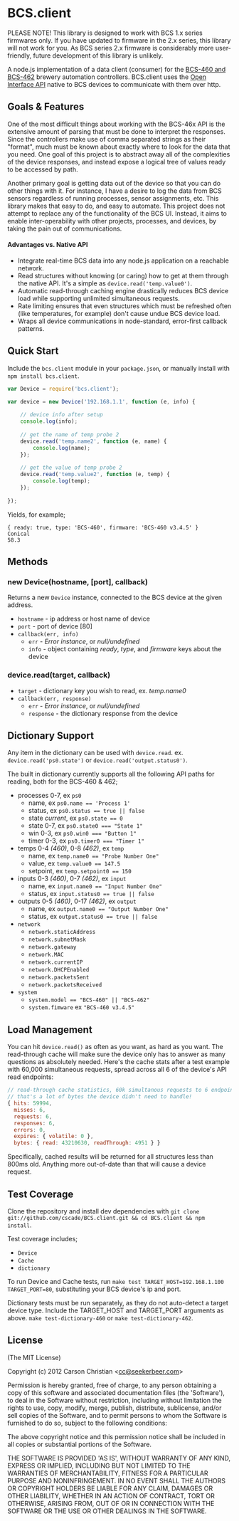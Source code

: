 # BCS.client

PLEASE NOTE! This library is designed to work with BCS 1.x series firmwares only. If you have updated to firmware in the 2.x series, this library will not work for you. As BCS series 2.x firmware is considerably more user-friendly, future development of this library is unlikely.

A node.js implementation of a data client (consumer) for the [BCS-460 and BCS-462][ecc] brewery automation controllers. BCS.client uses the [Open Interface API][api] native to BCS devices to communicate with them over http.

## Goals & Features

One of the most difficult things about working with the BCS-46x API is the extensive amount of parsing that must be done to interpret the responses. Since the controllers make use of comma separated strings as their "format", much must be known about exactly where to look for the data that you need. One goal of this project is to abstract away all of the complexities of the device responses, and instead expose a logical tree of values ready to be accessed by path.

Another primary goal is getting data out of the device so that you can do other things with it. For instance, I have a desire to log the data from BCS sensors regardless of running processes, sensor assignments, etc. This library makes that easy to do, and easy to automate. This project does not attempt to replace any of the functionality of the BCS UI. Instead, it aims to enable inter-operability with other projects, processes, and devices, by taking the pain out of communications.

#### Advantages vs. Native API

* Integrate real-time BCS data into any node.js application on a reachable network.
* Read structures without knowing (or caring) how to get at them through the native API. It's a simple as `device.read('temp.value0')`.
* Automatic read-through caching engine drastically reduces BCS device load while supporting unlimited simultaneous requests.
* Rate limiting ensures that even structures which must be refreshed often (like temperatures, for example) don't cause undue BCS device load.
* Wraps all device communications in node-standard, error-first callback patterns.

## Quick Start

Include the `bcs.client` module in your `package.json`, or manually install with `npm install bcs.client`.

````javascript
var Device = require('bcs.client');

var device = new Device('192.168.1.1', function (e, info) {
	
	// device info after setup
	console.log(info);
	
	// get the name of temp probe 2
	device.read('temp.name2', function (e, name) {
		console.log(name);
	});
	
	// get the value of temp probe 2
	device.read('temp.value2', function (e, temp) {
		console.log(temp);
	});
	
});
````

Yields, for example;

	{ ready: true, type: 'BCS-460', firmware: 'BCS-460 v3.4.5' }
	Conical
	58.3

## Methods

### new Device(hostname, [port], callback)

Returns a new `Device` instance, connected to the BCS device at the given address.

* `hostname` - ip address or host name of device
* `port` - port of device [80]
* `callback(err, info)`
	* `err` - *Error instance*, or *null/undefined*
	* `info` - object containing *ready*, *type*, and *firmware* keys about the device

### device.read(target, callback)

* `target` - dictionary key you wish to read, ex. *temp.name0*
* `callback(err, response)`
	* `err` - *Error instance*, or *null/undefined*
	* `response` - the dictionary response from the device

## Dictionary Support

Any item in the dictionary can be used with `device.read`. ex. `device.read('ps0.state')` or `device.read('output.status0')`.

The built in dictionary currently supports all the following API paths for reading, both for the BCS-460 & 462;

* processes 0-7, ex `ps0`
	* name, ex `ps0.name == 'Process 1'`
	* status, ex `ps0.status == true || false`
	* state *current*, ex `ps0.state == 0`
	* state 0-7, ex `ps0.state0 === "State 1"`
	* win 0-3, ex `ps0.win0 === "Button 1"`
	* timer 0-3, ex `ps0.timer0 === "Timer 1"`
* temps 0-4 *(460)*, 0-8 *(462)*, ex `temp`
	* name, ex `temp.name0 == "Probe Number One"`
	* value, ex `temp.value0 == 147.5`
	* setpoint, ex `temp.setpoint0 == 150`
* inputs 0-3 *(460)*, 0-7 *(462)*, ex `input`
	* name, ex `input.name0 == "Input Number One"`
	* status, ex `input.status0 == true || false`
* outputs 0-5 *(460)*, 0-17 *(462)*, ex `output`
	* name, ex `output.name0 == "Output Number One"`
	* status, ex `output.status0 == true || false`
* `network`
	* `network.staticAddress`
	* `network.subnetMask`
	* `network.gateway`
	* `network.MAC`
	* `network.currentIP`
	* `network.DHCPEnabled`
	* `network.packetsSent`
	* `network.packetsReceived`
* `system`
	* `system.model == "BCS-460" || "BCS-462"`
	* `system.fimware` ex `"BCS-460 v3.4.5"`

## Load Management

You can hit `device.read()` as often as you want, as hard as you want. The read-through cache will make sure the device only has to answer as many questions as absolutely needed. Here's the cache stats after a test example with 60,000 simultaneous requests, spread across all 6 of the device's API read endpoints:

````javascript
// read-through cache statistics, 60k simultanous requests to 6 endpoints.
// that's a lot of bytes the device didn't need to handle!
{ hits: 59994,
  misses: 6,
  requests: 6,
  responses: 6,
  errors: 0,
  expires: { volatile: 0 },
  bytes: { read: 43210630, readThrough: 4951 } }
````

Specifically, cached results will be returned for all structures less than 800ms old. Anything more out-of-date than that will cause a device request.
	
## Test Coverage

Clone the repository and install dev dependencies with `git clone git://github.com/cscade/BCS.client.git && cd BCS.client && npm install`.

Test coverage includes;

* `Device`
* `Cache`
* `dictionary`

To run Device and Cache tests, run `make test TARGET_HOST=192.168.1.100 TARGET_PORT=80`, substituting your BCS device's ip and port.

Dictionary tests must be run separately, as they do not auto-detect a target device type. Include the TARGET_HOST and TARGET_PORT arguments as above. `make test-dictionary-460` or `make test-dictionary-462`.

## License 

(The MIT License)

Copyright (c) 2012 Carson Christian &lt;cc@seekerbeer.com&gt;

Permission is hereby granted, free of charge, to any person obtaining
a copy of this software and associated documentation files (the
'Software'), to deal in the Software without restriction, including
without limitation the rights to use, copy, modify, merge, publish,
distribute, sublicense, and/or sell copies of the Software, and to
permit persons to whom the Software is furnished to do so, subject to
the following conditions:

The above copyright notice and this permission notice shall be
included in all copies or substantial portions of the Software.

THE SOFTWARE IS PROVIDED 'AS IS', WITHOUT WARRANTY OF ANY KIND,
EXPRESS OR IMPLIED, INCLUDING BUT NOT LIMITED TO THE WARRANTIES OF
MERCHANTABILITY, FITNESS FOR A PARTICULAR PURPOSE AND NONINFRINGEMENT.
IN NO EVENT SHALL THE AUTHORS OR COPYRIGHT HOLDERS BE LIABLE FOR ANY
CLAIM, DAMAGES OR OTHER LIABILITY, WHETHER IN AN ACTION OF CONTRACT,
TORT OR OTHERWISE, ARISING FROM, OUT OF OR IN CONNECTION WITH THE
SOFTWARE OR THE USE OR OTHER DEALINGS IN THE SOFTWARE.

[ecc]: http://www.embeddedcontrolconcepts.com/ "Welcome to Embedded Control Concepts"
[api]: http://wiki.embeddedcc.com/index.php?title=Open_Interface_API "Open Interface API - ECC Learning Center"